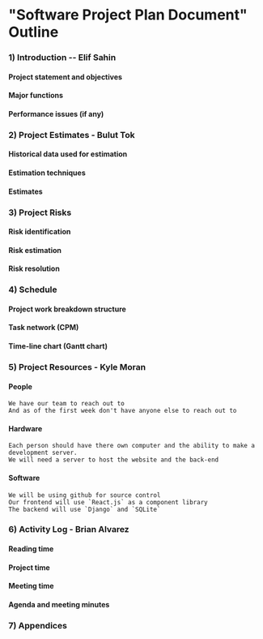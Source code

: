 # "Software Project Plan Document" Outline 

### 1) Introduction -- Elif Sahin

  #### Project statement and objectives
  
  #### Major functions
  
  ####  Performance issues (if any)

### 2) Project Estimates - Bulut Tok

  #### Historical data used for estimation
  
  #### Estimation techniques
  
  #### Estimates

### 3) Project Risks 

  #### Risk identification
  
  #### Risk estimation
  
  #### Risk resolution

### 4) Schedule

  #### Project work breakdown structure
  
  #### Task network (CPM)
  
  #### Time-line chart (Gantt chart)

### 5) Project Resources - Kyle Moran

  #### People
    We have our team to reach out to
    And as of the first week don't have anyone else to reach out to
  
  #### Hardware
    Each person should have there own computer and the ability to make a development server.
    We will need a server to host the website and the back-end
  
  #### Software
    We will be using github for source control
    Our frontend will use `React.js` as a component library
    The backend will use `Django` and `SQLite`

### 6) Activity Log - Brian Alvarez

  #### Reading time 
  
  #### Project time
  
  #### Meeting time
  
  #### Agenda and meeting minutes

### 7) Appendices
